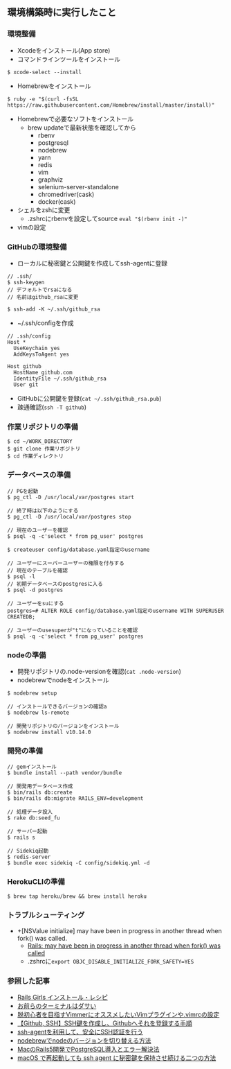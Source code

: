 ## 環境構築時に実行したこと
### 環境整備
- Xcodeをインストール(App store)
- コマンドラインツールをインストール
```shell
$ xcode-select --install
```
- Homebrewをインストール
```shell
$ ruby -e "$(curl -fsSL https://raw.githubusercontent.com/Homebrew/install/master/install)"
```
- Homebrewで必要なソフトをインストール
  - brew updateで最新状態を確認してから
    - rbenv
    - postgresql
    - nodebrew
    - yarn
    - redis
    - vim
    - graphviz
    - selenium-server-standalone
    - chromedriver(cask)
    - docker(cask)
- シェルをzshに変更
  - .zshrcにrbenvを設定してsource `eval "$(rbenv init -)"`
- vimの設定

### GitHubの環境整備
- ローカルに秘密鍵と公開鍵を作成してssh-agentに登録
```shell
// .ssh/
$ ssh-keygen
// デフォルトでrsaになる
// 名前はgithub_rsaに変更

$ ssh-add -K ~/.ssh/github_rsa
```
- ~/.ssh/configを作成
```
// .ssh/config
Host *
  UseKeychain yes
  AddKeysToAgent yes

Host github
  HostName github.com
  IdentityFile ~/.ssh/github_rsa
  User git
```
- GitHubに公開鍵を登録(`cat ~/.ssh/github_rsa.pub`)
- 疎通確認(`ssh -T github`)

### 作業リポジトリの準備
```shell
$ cd ~/WORK_DIRECTORY
$ git clone 作業リポジトリ
$ cd 作業ディレクトリ
```

### データベースの準備
```
// PGを起動
$ pg_ctl -D /usr/local/var/postgres start

// 終了時は以下のようにする
$ pg_ctl -D /usr/local/var/postgres stop
```
```
// 現在のユーザーを確認
$ psql -q -c'select * from pg_user' postgres

$ createuser config/database.yaml指定のusername

// ユーザーにスーパーユーザーの権限を付与する
// 現在のテーブルを確認
$ psql -l
// 初期データベースのpostgresに入る
$ psql -d postgres

// ユーザーをsuにする
postgres=# ALTER ROLE config/database.yaml指定のusername WITH SUPERUSER CREATEDB;

// ユーザーのusesuperが"t"になっていることを確認
$ psql -q -c'select * from pg_user' postgres
```

### nodeの準備
- 開発リポジトリの.node-versionを確認(`cat .node-version`)
- nodebrewでnodeをインストール
```shell
$ nodebrew setup

// インストールできるバージョンの確認a
$ nodebrew ls-remote

// 開発リポジトリのバージョンをインストール
$ nodebrew install v10.14.0
```

### 開発の準備
```
// gemインストール
$ bundle install --path vendor/bundle

// 開発用データベース作成
$ bin/rails db:create
$ bin/rails db:migrate RAILS_ENV=development

// 処理データ投入
$ rake db:seed_fu

// サーバー起動
$ rails s

// Sidekiq起動
$ redis-server
$ bundle exec sidekiq -C config/sidekiq.yml -d
```

### HerokuCLIの準備
```shell
$ brew tap heroku/brew && brew install heroku
```

### トラブルシューティング
- +[NSValue initialize] may have been in progress in another thread when fork() was called.
  - [Rails: may have been in progress in another thread when fork() was called
](https://stackoverflow.com/questions/52671926/rails-may-have-been-in-progress-in-another-thread-when-fork-was-called)
  - .zshrcに`export OBJC_DISABLE_INITIALIZE_FORK_SAFETY=YES`

### 参照した記事
- [Rails Girls インストール・レシピ](http://railsgirls.jp/install)
- [お前らのターミナルはダサい](https://qiita.com/kinchiki/items/57e9391128d07819c321)
- [脱初心者を目指すVimmerにオススメしたいVimプラグインや.vimrcの設定](https://qiita.com/jnchito/items/5141b3b01bced9f7f48f)
- [【Github, SSH】SSH鍵を作成し、Githubへそれを登録する手順](https://qiita.com/knife0125/items/50b80ad45d21ddec61a9)
- [ssh-agentを利用して、安全にSSH認証を行う](https://qiita.com/naoki_mochizuki/items/93ee2643a4c6ab0a20f5)
- [nodebrewでnodeのバージョンを切り替える方法](https://qiita.com/kuriya/items/36ae29366df0b7c95dec)
- [MacのRails5開発でPostgreSQL導入とエラー解決法](https://www.inodev.jp/entry/mac-rails-postgresql)
- [macOS で再起動しても ssh agent に秘密鍵を保持させ続ける二つの方法](https://qiita.com/sonots/items/a6dec06f95fca4757d4a)
